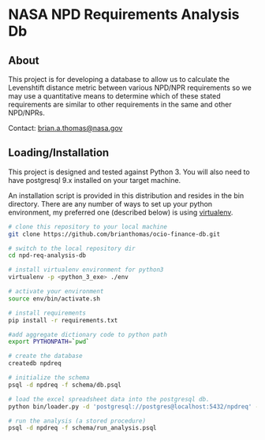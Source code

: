 # NASA NPD Requirements Analysis Db

## About

This project is for developing a database to allow us to calculate the
Levenshtift distance metric between various NPD/NPR requirements so we
may use a quantitative means to determine which of these stated 
requirements are similar to other requirements in the same and other 
NPD/NPRs.

Contact: brian.a.thomas@nasa.gov


## Loading/Installation

This project is designed and tested against Python 3. You will also need
to have postgresql 9.x installed on your target machine. 

An installation script is provided in this distribution and resides
in the bin directory. There are any number of ways to set up your
python environment, my preferred one (described below) is using
[virtualenv](https://pypi.python.org/pypi/virtualenv).

```bash
# clone this repository to your local machine
git clone https://github.com/brianthomas/ocio-finance-db.git

# switch to the local repository dir
cd npd-req-analysis-db

# install virtualenv environment for python3
virtualenv -p <python_3_exe> ./env

# activate your environment
source env/bin/activate.sh

# install requirements
pip install -r requirements.txt

#add aggregate dictionary code to python path 
export PYTHONPATH=`pwd`

# create the database
createdb npdreq 

# initialize the schema
psql -d npdreq -f schema/db.psql

# load the excel spreadsheet data into the postgresql db. 
python bin/loader.py -d 'postgresql://postgres@localhost:5432/npdreq' -f data/*.xlsm

# run the analysis (a stored procedure)
psql -d npdreq -f schema/run_analysis.psql

```

